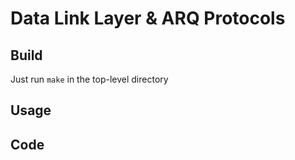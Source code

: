 # Data Link Layer & ARQ Protocols

## Build
Just run `make` in the top-level directory

## Usage

## Code

